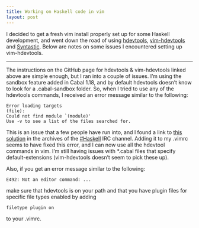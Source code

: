 ```yaml
---
title: Working on Haskell code in vim
layout: post
---
```


I decided to get a fresh vim install properly set up for some Haskell development, and went down the road of using [hdevtools][1], [vim-hdevtools][2] and [Syntastic][3]. Below are notes on some issues I encountered setting up vim-hdevtools.

* * *

The instructions on the GitHub page for hdevtools & vim-hdevtools linked above are simple enough, but I ran into a couple of issues. I’m using the sandbox feature added in Cabal 1.18, and by default hdevtools doesn’t know to look for a .cabal-sandbox folder. So, when I tried to use any of the hdevtools commands, I received an error message similar to the following:

    Error loading targets
    (file):
    Could not find module `(module)'
    Use -v to see a list of the files searched for.

This is an issue that a few people have run into, and I found a link to [this solution][4] in the archives of the [#Haskell][5] IRC channel.
Adding it to my .vimrc seems to have fixed this error, and I can now use all the hdevtool commands in vim. I’m still having issues with 
\*.cabal files that specify default-extensions (vim-hdevtools doesn’t seem to pick these up).

Also, if you get an error message similar to the following:

    E492: Not an editor command: ...

make sure that hdevtools is on your path and that you have plugin files for specific file types enabled by adding

    filetype plugin on

to your .vimrc.

 [1]: https://github.com/bitc/hdevtools "hdevtools on GitHub"
 [2]: https://github.com/bitc/vim-hdevtools "vim-hdevtools on GitHub"
 [3]: https://github.com/scrooloose/syntastic "syntastic on GitHub"
 [4]: http://lpaste.net/94999 "vim config for hdevtools and cabal sandboxes"
 [5]: http://www.haskell.org/haskellwiki/IRC_channel "View source for IRC channel - HaskellWiki"